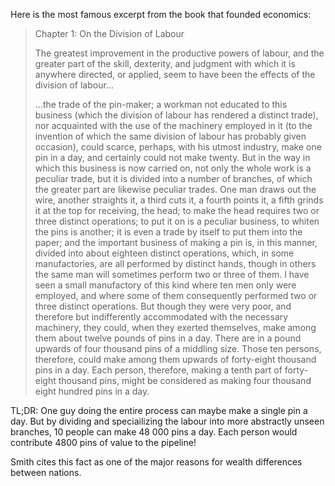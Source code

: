 Here is the most famous excerpt from the book that founded economics:

> Chapter 1:  On the Division of Labour
> 
> The greatest improvement in the productive powers of labour, and the greater part of the skill, dexterity, and judgment with which it is anywhere directed, or applied, seem to have been the effects of the division of labour...
> 
> ...the trade of the pin-maker; a workman not educated to this business (which the division of labour has rendered a distinct trade), nor acquainted with the use of the machinery employed in it (to the invention of which the same division of labour has probably given occasion), could scarce, perhaps, with his utmost industry, make one pin in a day, and certainly could not make twenty. But in the way in which this business is now carried on, not only the whole work is a peculiar trade, but it is divided into a number of branches, of which the greater part are likewise peculiar trades. One man draws out the wire, another straights it, a third cuts it, a fourth points it, a fifth grinds it at the top for receiving, the head; to make the head requires two or three distinct operations; to put it on is a peculiar business, to whiten the pins is another; it is even a trade by itself to put them into the paper; and the important business of making a pin is, in this manner, divided into about eighteen distinct operations, which, in some manufactories, are all performed by distinct hands, though in others the same man will sometimes perform two or three of them. I have seen a small manufactory of this kind where ten men only were employed, and where some of them consequently performed two or three distinct operations. But though they were very poor, and therefore but indifferently accommodated with the necessary machinery, they could, when they exerted themselves, make among them about twelve pounds of pins in a day. There are in a pound upwards of four thousand pins of a middling size. Those ten persons, therefore, could make among them upwards of forty-eight thousand pins in a day. Each person, therefore, making a tenth part of forty-eight thousand pins, might be considered as making four thousand eight hundred pins in a day.


TL;DR: One guy doing the entire process can maybe make a single pin a day.
But by dividing and speciailizing the labour into more abstractly unseen branches, 10 people can make 48 000 pins a day. Each person would contribute 4800 pins of value to the pipeline!

Smith cites this fact as one of the major reasons for wealth differences between nations.